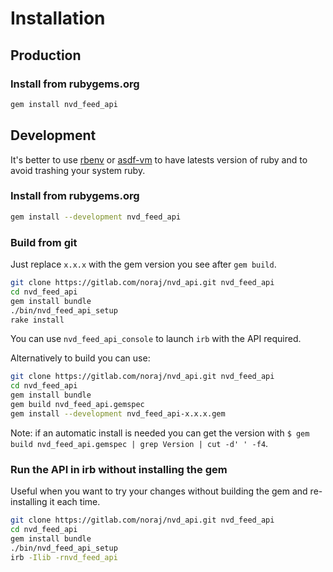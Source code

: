 # Installation

## Production

### Install from rubygems.org

```bash
gem install nvd_feed_api
```

## Development

It's better to use [rbenv](https://github.com/rbenv/rbenv) or [asdf-vm](https://asdf-vm.com/) to have latests version of ruby and to avoid trashing your system ruby.

### Install from rubygems.org

```bash
gem install --development nvd_feed_api
```

### Build from git

Just replace `x.x.x` with the gem version you see after `gem build`.

```bash
git clone https://gitlab.com/noraj/nvd_api.git nvd_feed_api
cd nvd_feed_api
gem install bundle
./bin/nvd_feed_api_setup
rake install
```

You can use `nvd_feed_api_console` to launch `irb` with the API required.

Alternatively to build you can use:

```bash
git clone https://gitlab.com/noraj/nvd_api.git nvd_feed_api
cd nvd_feed_api
gem install bundle
gem build nvd_feed_api.gemspec
gem install --development nvd_feed_api-x.x.x.gem
```

Note: if an automatic install is needed you can get the version with `$ gem build nvd_feed_api.gemspec | grep Version | cut -d' ' -f4`.

### Run the API in irb without installing the gem

Useful when you want to try your changes without building the gem and re-installing it each time.

```bash
git clone https://gitlab.com/noraj/nvd_api.git nvd_feed_api
cd nvd_feed_api
gem install bundle
./bin/nvd_feed_api_setup
irb -Ilib -rnvd_feed_api
```
